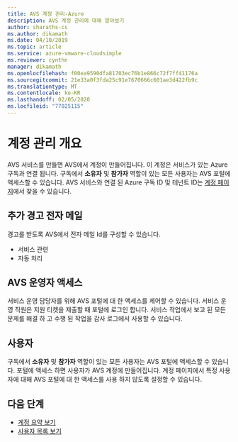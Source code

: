 ```yaml
---
title: AVS 계정 관리-Azure
description: AVS 계정 관리에 대해 알아보기
author: sharaths-cs
ms.author: dikamath
ms.date: 04/10/2019
ms.topic: article
ms.service: azure-vmware-cloudsimple
ms.reviewer: cynthn
manager: dikamath
ms.openlocfilehash: f00ea9590dfa81703ec76b1e866c72f7ff41176a
ms.sourcegitcommit: 21e33a0f3fda25c91e7670666c601ae3d422fb9c
ms.translationtype: MT
ms.contentlocale: ko-KR
ms.lasthandoff: 02/05/2020
ms.locfileid: "77025115"
---
```

# <a name="account-management-overview"></a>계정 관리 개요

AVS 서비스를 만들면 AVS에서 계정이 만들어집니다. 이 계정은 서비스가 있는 Azure 구독과 연결 됩니다. 구독에서 **소유자** 및 **참가자** 역할이 있는 모든 사용자는 AVS 포털에 액세스할 수 있습니다. AVS 서비스와 연결 된 Azure 구독 ID 및 테넌트 ID는 [계정 페이지](account.md)에서 찾을 수 있습니다.

## <a name="additional-alert-emails"></a>추가 경고 전자 메일

경고를 받도록 AVS에서 전자 메일 Id를 구성할 수 있습니다.

* 서비스 관련
* 자동 처리

## <a name="avs-operator-access"></a>AVS 운영자 액세스

서비스 운영 담당자를 위해 AVS 포털에 대 한 액세스를 제어할 수 있습니다. 서비스 운영 직원은 지원 티켓을 제출할 때 포털에 로그인 합니다. 서비스 작업에서 보고 된 모든 문제를 해결 하 고 수행 된 작업을 감사 로그에서 사용할 수 있습니다.

## <a name="users"></a>사용자

구독에서 **소유자** 및 **참가자** 역할이 있는 모든 사용자는 AVS 포털에 액세스할 수 있습니다. 포털에 액세스 하면 사용자가 AVS 계정에 만들어집니다. 계정 페이지에서 특정 사용자에 대해 AVS 포털에 대 한 액세스를 사용 하지 않도록 설정할 수 있습니다.

## <a name="next-steps"></a>다음 단계

* [계정 요약 보기](account.md)
* [사용자 목록 보기](users.md)
